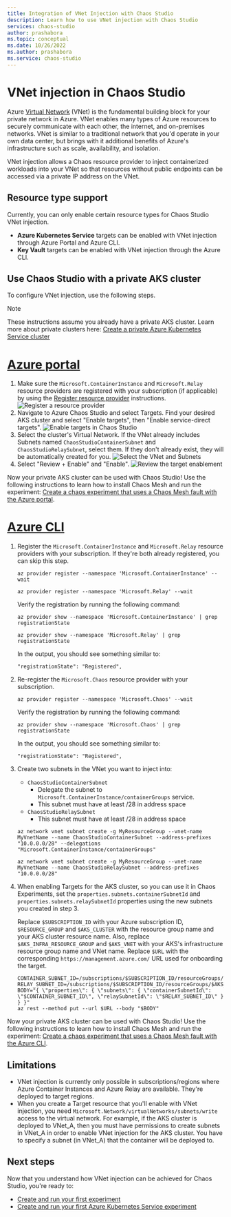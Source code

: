 ```yaml
---
title: Integration of VNet Injection with Chaos Studio
description: Learn how to use VNet injection with Chaos Studio
services: chaos-studio
author: prashabora
ms.topic: conceptual
ms.date: 10/26/2022
ms.author: prashabora
ms.service: chaos-studio
---
```

# VNet injection in Chaos Studio

Azure [Virtual Network](../virtual-network/virtual-networks-overview.md) (VNet) is the fundamental building block for your private network in Azure. VNet enables many types of Azure resources to securely communicate with each other, the internet, and on-premises networks. VNet is similar to a traditional network that you'd operate in your own data center, but brings with it additional benefits of Azure's infrastructure such as scale, availability, and isolation.

VNet injection allows a Chaos resource provider to inject containerized workloads into your VNet so that resources without public endpoints can be accessed via a private IP address on the VNet.

## Resource type support
Currently, you can only enable certain resource types for Chaos Studio VNet injection.
* **Azure Kubernetes Service** targets can be enabled with VNet injection through Azure Portal and Azure CLI.
* **Key Vault** targets can be enabled with VNet injection through the Azure CLI.

## Use Chaos Studio with a private AKS cluster

To configure VNet injection, use the following steps.

> [!NOTE]
> These instructions assume you already have a private AKS cluster. Learn more about private clusters here: [Create a private Azure Kubernetes Service cluster](../aks/private-clusters.md)

# [Azure portal](#tab/portal)

1. Make sure the `Microsoft.ContainerInstance` and `Microsoft.Relay` resource providers are registered with your subscription (if applicable) by using the [Register resource provider](../azure-resource-manager/management/resource-providers-and-types.md) instructions.
![Register a resource provider](images/vnet-register-resource-provider.png)
1. Navigate to Azure Chaos Studio and select Targets. Find your desired AKS cluster and select "Enable targets", then "Enable service-direct targets".
![Enable targets in Chaos Studio](images/vnet-enable-targets.png)
1. Select the cluster's Virtual Network. If the VNet already includes Subnets named `ChaosStudioContainerSubnet` and `ChaosStudioRelaySubnet`, select them. If they don't already exist, they will be automatically created for you.
![Select the VNet and Subnets](images/vnet-select-subnets.png)
1. Select "Review + Enable" and "Enable".
![Review the target enablement](images/vnet-review.png)

Now your private AKS cluster can be used with Chaos Studio! Use the following instructions to learn how to install Chaos Mesh and run the experiment: [Create a chaos experiment that uses a Chaos Mesh fault with the Azure portal](chaos-studio-tutorial-aks-portal.md).

# [Azure CLI](#tab/cli)

1. Register the `Microsoft.ContainerInstance` and `Microsoft.Relay` resource providers with your subscription. If they're both already registered, you can skip this step.

    ```azurecli
    az provider register --namespace 'Microsoft.ContainerInstance' --wait
    ```

    ```azurecli
    az provider register --namespace 'Microsoft.Relay' --wait
    ```

    Verify the registration by running the following command:

    ```azurecli
    az provider show --namespace 'Microsoft.ContainerInstance' | grep registrationState
    ```

    ```azurecli
    az provider show --namespace 'Microsoft.Relay' | grep registrationState
    ```

    In the output, you should see something similar to:

    ```azurecli
    "registrationState": "Registered",
    ```

1. Re-register the `Microsoft.Chaos` resource provider with your subscription.

    ```azurecli
    az provider register --namespace 'Microsoft.Chaos' --wait
    ```

    Verify the registration by running the following command:

    ```azurecli
    az provider show --namespace 'Microsoft.Chaos' | grep registrationState
    ```

    In the output, you should see something similar to:

    ```azurecli
    "registrationState": "Registered",
    ```

1. Create two subnets in the VNet you want to inject into:

    - `ChaosStudioContainerSubnet`
        - Delegate the subnet to `Microsoft.ContainerInstance/containerGroups` service.
        - This subnet must have at least /28 in address space
    - `ChaosStudioRelaySubnet`
        - This subnet must have at least /28 in address space
        
    ```azurecli
    az network vnet subnet create -g MyResourceGroup --vnet-name MyVnetName --name ChaosStudioContainerSubnet --address-prefixes "10.0.0.0/28" --delegations "Microsoft.ContainerInstance/containerGroups"
    ```
    ```azurecli
    az network vnet subnet create -g MyResourceGroup --vnet-name MyVnetName --name ChaosStudioRelaySubnet --address-prefixes "10.0.0.0/28"
    ```

1. When enabling Targets for the AKS cluster, so you can use it in Chaos Experiments, set the `properties.subnets.containerSubnetId` and `properties.subnets.relaySubnetId` properties using the new subnets you created in step 3.

    Replace `$SUBSCRIPTION_ID` with your Azure subscription ID, `$RESOURCE_GROUP` and `$AKS_CLUSTER` with the resource group name and your AKS cluster resource name. Also, replace `$AKS_INFRA_RESOURCE_GROUP` and `$AKS_VNET` with your AKS's infrastructure resource group name and VNet name. Replace `$URL` with the corresponding `https://management.azure.com/` URL used for onboarding the target.

    ```azurecli
    CONTAINER_SUBNET_ID=/subscriptions/$SUBSCRIPTION_ID/resourceGroups/$AKS_INFRA_RESOURCE_GROUP/providers/Microsoft.Network/virtualNetworks/$AKS_VNET/subnets/ChaosStudioContainerSubnet
    RELAY_SUBNET_ID=/subscriptions/$SUBSCRIPTION_ID/resourceGroups/$AKS_INFRA_RESOURCE_GROUP/providers/Microsoft.Network/virtualNetworks/$AKS_VNET/subnets/ChaosStudioRelaySubnet
    BODY="{ \"properties\": { \"subnets\": { \"containerSubnetId\": \"$CONTAINER_SUBNET_ID\", \"relaySubnetId\": \"$RELAY_SUBNET_ID\" } } }"
    az rest --method put --url $URL --body "$BODY"
    ```
    <!--
    After creating a Target resource with VNet injection enabled, the resource's properties will include:
    
    ```json
    {
      "properties": {
        "subnets": {
          "containerSubnetId": "/subscriptions/.../subnets/ChaosStudioContainerSubnet",
          "relaySubnetId": "/subscriptions/.../subnets/ChaosStudioRelaySubnet"
        }
      }
    }
    ```
    -->

Now your private AKS cluster can be used with Chaos Studio! Use the following instructions to learn how to install Chaos Mesh and run the experiment: [Create a chaos experiment that uses a Chaos Mesh fault with the Azure CLI](chaos-studio-tutorial-aks-cli.md).

## Limitations
* VNet injection is currently only possible in subscriptions/regions where Azure Container Instances and Azure Relay are available. They're deployed to target regions.
* When you create a Target resource that you'll enable with VNet injection, you need `Microsoft.Network/virtualNetworks/subnets/write` access to the virtual network. For example, if the AKS cluster is deployed to VNet_A, then you must have permissions to create subnets in VNet_A in order to enable VNet injection for the AKS cluster. You have to specify a subnet (in VNet_A) that the container will be deployed to.

<!--
![Target resource with VNet Injection](images/chaos-studio-rp-vnet-injection.png)
-->

## Next steps
Now that you understand how VNet injection can be achieved for Chaos Studio, you're ready to:
- [Create and run your first experiment](chaos-studio-tutorial-service-direct-portal.md)
- [Create and run your first Azure Kubernetes Service experiment](chaos-studio-tutorial-aks-portal.md)
